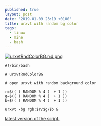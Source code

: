 ```yaml
---
published: true
layout: post
date: '2019-01-09 23:19 +0100'
title: urxvt with random bg color
tags:
  - linux
  - mine
  - bash
---
```

[![urxvtRndColorBG.md.png](https://cdn.scrot.moe/images/2019/01/09/urxvtRndColorBG.md.png)](https://cdn.scrot.moe/images/2019/01/09/urxvtRndColorBG.png)

    #!/bin/bash

    # urxvtRndColorBG

    # open urxvt with random background color

    r=$(( ( RANDOM % 4 )  + 1 ))
    g=$(( ( RANDOM % 4 )  + 1 ))
    b=$(( ( RANDOM % 4 )  + 1 ))

    urxvt -bg rgb:$r/$g/$b &

[latest version of the script.](https://raw.githubusercontent.com/brontosaurusrex/stretchbang/master/bin/urxvtRndColorBG)
